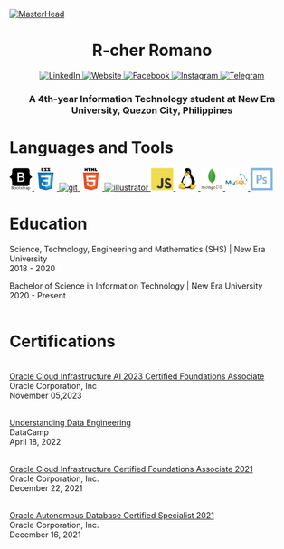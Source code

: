 [![MasterHead](https://www.syncfusion.com/blogs/wp-content/uploads/2020/08/How-to-Migrate-SQL-Server-in-an-ASP.NET-MVC-Application-to-MySQL-and-PostgreSQL.png)](https://rishavchanda.io)
<h1 align="center">R-cher Romano</h1>
<p align="center">
    <a href="https://www.linkedin.com/in/r-cher-romano-592802266/">
        <img src="https://img.shields.io/badge/linkedin-%230077B5.svg?style=for-the-badge&logo=linkedin&logoColor=white" alt="LinkedIn">
    </a>
    <a href="mailto: romanorcher23@gmail.com">
        <img src="https://img.shields.io/badge/Gmail-D14836?style=for-the-badge&logo=gmail&logoColor=white" alt="Website">
    </a>
    <a href="https://www.facebook.com/rcher.romano.23">
        <img src="https://img.shields.io/badge/Facebook-%231877F2.svg?style=for-the-badge&logo=Facebook&logoColor=white" alt="Facebook">
    </a>
    <a href="https://www.instagram.com/rcher_23/">
        <img src="https://img.shields.io/badge/Instagram-%23E4405F.svg?style=for-the-badge&logo=Instagram&logoColor=white" alt="Instagram">
    </a>
    <a href="https://t.me/rcher_23">
        <img src="https://img.shields.io/badge/Telegram-2CA5E0?style=for-the-badge&logo=telegram&logoColor=white" alt="Telegram">
    </a>
</p>
<h3 align="center">A 4th-year Information Technology student at New Era University, Quezon City, Philippines</h3>
<h1 align="left">Languages and Tools</h1>
<p align="left"> <a href="https://getbootstrap.com" target="_blank" rel="noreferrer"> <img src="https://raw.githubusercontent.com/devicons/devicon/master/icons/bootstrap/bootstrap-plain-wordmark.svg" alt="bootstrap" width="40" height="40"/> </a> <a href="https://www.w3schools.com/css/" target="_blank" rel="noreferrer"> <img src="https://raw.githubusercontent.com/devicons/devicon/master/icons/css3/css3-original-wordmark.svg" alt="css3" width="40" height="40"/> </a> <a href="https://git-scm.com/" target="_blank" rel="noreferrer"> <img src="https://www.vectorlogo.zone/logos/git-scm/git-scm-icon.svg" alt="git" width="40" height="40"/> </a> <a href="https://www.w3.org/html/" target="_blank" rel="noreferrer"> <img src="https://raw.githubusercontent.com/devicons/devicon/master/icons/html5/html5-original-wordmark.svg" alt="html5" width="40" height="40"/> </a> <a href="https://www.adobe.com/in/products/illustrator.html" target="_blank" rel="noreferrer"> <img src="https://www.vectorlogo.zone/logos/adobe_illustrator/adobe_illustrator-icon.svg" alt="illustrator" width="40" height="40"/> </a> <a href="https://developer.mozilla.org/en-US/docs/Web/JavaScript" target="_blank" rel="noreferrer"> <img src="https://raw.githubusercontent.com/devicons/devicon/master/icons/javascript/javascript-original.svg" alt="javascript" width="40" height="40"/> </a> <a href="https://www.linux.org/" target="_blank" rel="noreferrer"> <img src="https://raw.githubusercontent.com/devicons/devicon/master/icons/linux/linux-original.svg" alt="linux" width="40" height="40"/> </a> <a href="https://www.mongodb.com/" target="_blank" rel="noreferrer"> <img src="https://raw.githubusercontent.com/devicons/devicon/master/icons/mongodb/mongodb-original-wordmark.svg" alt="mongodb" width="40" height="40"/> </a> <a href="https://www.mysql.com/" target="_blank" rel="noreferrer"> <img src="https://raw.githubusercontent.com/devicons/devicon/master/icons/mysql/mysql-original-wordmark.svg" alt="mysql" width="40" height="40"/> </a> <a href="https://www.photoshop.com/en" target="_blank" rel="noreferrer"> <img src="https://raw.githubusercontent.com/devicons/devicon/master/icons/photoshop/photoshop-line.svg" alt="photoshop" width="40" height="40"/> </a> </p>
<h1 align="left">Education</h1>
<p align="left">Science, Technology, Engineering and Mathematics (SHS) | New Era University <br>
2018 - 2020 <br></p>
<p align="left">Bachelor of Science in Information Technology | New Era University <br>
2020 - Present <br><br></p>
<h1 align="left">Certifications</h1>

<p align ="left"><a href="https://brm-certview.oracle.com/ords/certview/ecertificate?ssn=OC2274570&trackId=OCI23AIFCA&key=db2b6aef2badef1fec14cf036693a79d0354a367">
    <br>Oracle Cloud Infrastructure AI 2023 Certified Foundations Associate</a><br>
     Oracle Corporation, Inc<br>
     November 05,2023 </center><br></p>
                   

<p align ="left"><a href="https://www.datacamp.com/statement-of-accomplishment/course/af07f249a35a3bbe520de1a1789b7e6b4d0da416?raw=1">
    <br>Understanding Data Engineering</a><br>
    DataCamp<br>
     April 18, 2022</center><br></p>
                   

<p align ="left">
<a href="https://brm-certview.oracle.com/ords/certview/ecertificate?ssn=OC2274570&trackId=OCIBF2021&key=ebf5f86ed85cd362a282009cef7965a8db453218"><br>Oracle Cloud Infrastructure Certified Foundations Associate 2021</a> <br>
                   Oracle Corporation, Inc. <br>
                   December 22, 2021</center><br></p>
<p align ="left"><a href="https://brm-certview.oracle.com/ords/certview/ecertificate?ssn=OC2274570&trackId=OADBC2021CA&key=36e67cbf8599e31ea6df5b053841a670f0b3bab6" >
  <br>Oracle Autonomous Database Certified Specialist 2021</a> <br>
                   Oracle Corporation, Inc.
<br>
                    December 16, 2021
</center></p>



